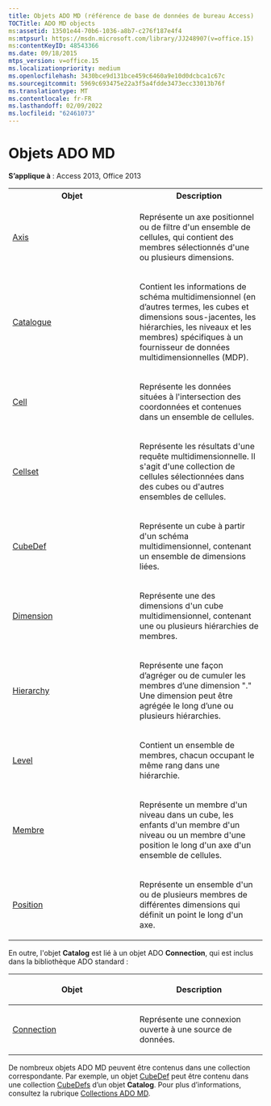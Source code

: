 ```yaml
---
title: Objets ADO MD (référence de base de données de bureau Access)
TOCTitle: ADO MD objects
ms:assetid: 13501e44-70b6-1036-a8b7-c276f187e4f4
ms:mtpsurl: https://msdn.microsoft.com/library/JJ248907(v=office.15)
ms:contentKeyID: 48543366
ms.date: 09/18/2015
mtps_version: v=office.15
ms.localizationpriority: medium
ms.openlocfilehash: 3430bce9d131bce459c6460a9e10d0dcbca1c67c
ms.sourcegitcommit: 5969c693475e22a3f5a4fdde3473ecc33013b76f
ms.translationtype: MT
ms.contentlocale: fr-FR
ms.lasthandoff: 02/09/2022
ms.locfileid: "62461073"
---
```

# <a name="ado-md-objects"></a>Objets ADO MD

**S’applique à** : Access 2013, Office 2013


<table>
<colgroup>
<col style="width: 50%" />
<col style="width: 50%" />
</colgroup>
<tbody>
<tr class="even">
<th>Objet</th>
<th>Description</th>
</tr>
<tr class="odd">
<td><p><a href="axis-object-ado-md.md">Axis</a></p></td>
<td><p>Représente un axe positionnel ou de filtre d'un ensemble de cellules, qui contient des membres sélectionnés d'une ou plusieurs dimensions.</p></td>
</tr>
<tr class="even">
<td><p><a href="catalog-object-ado-md.md">Catalogue</a></p></td>
<td><p>Contient les informations de schéma multidimensionnel (en d’autres termes, les cubes et dimensions sous-jacentes, les hiérarchies, les niveaux et les membres) spécifiques à un fournisseur de données multidimensionnelles (MDP).</p></td>
</tr>
<tr class="odd">
<td><p><a href="cell-object-ado-md.md">Cell</a></p></td>
<td><p>Représente les données situées à l'intersection des coordonnées et contenues dans un ensemble de cellules.</p></td>
</tr>
<tr class="even">
<td><p><a href="cellset-object-ado-md.md">Cellset</a></p></td>
<td><p>Représente les résultats d'une requête multidimensionnelle. Il s'agit d'une collection de cellules sélectionnées dans des cubes ou d'autres ensembles de cellules.</p></td>
</tr>
<tr class="odd">
<td><p><a href="cubedef-object-ado-md.md">CubeDef</a></p></td>
<td><p>Représente un cube à partir d'un schéma multidimensionnel, contenant un ensemble de dimensions liées.</p></td>
</tr>
<tr class="even">
<td><p><a href="dimension-object-ado-md.md">Dimension</a></p></td>
<td><p>Représente une des dimensions d'un cube multidimensionnel, contenant une ou plusieurs hiérarchies de membres.</p></td>
</tr>
<tr class="odd">
<td><p><a href="hierarchy-object-ado-md.md">Hierarchy</a></p></td>
<td><p>Représente une façon d’agréger ou de cumuler les membres d’une dimension &quot;.&quot; Une dimension peut être agrégée le long d’une ou plusieurs hiérarchies.</p></td>
</tr>
<tr class="even">
<td><p><a href="level-object-ado-md.md">Level</a></p></td>
<td><p>Contient un ensemble de membres, chacun occupant le même rang dans une hiérarchie.</p></td>
</tr>
<tr class="odd">
<td><p><a href="member-object-ado-md.md">Membre</a></p></td>
<td><p>Représente un membre d'un niveau dans un cube, les enfants d'un membre d'un niveau ou un membre d'une position le long d'un axe d'un ensemble de cellules.</p></td>
</tr>
<tr class="even">
<td><p><a href="position-object-ado-md.md">Position</a></p></td>
<td><p>Représente un ensemble d'un ou de plusieurs membres de différentes dimensions qui définit un point le long d'un axe.</p></td>
</tr>
</tbody>
</table>


En outre, l'objet **Catalog** est lié à un objet ADO **Connection**, qui est inclus dans la bibliothèque ADO standard :


<table>
<colgroup>
<col style="width: 50%" />
<col style="width: 50%" />
</colgroup>
<thead>
<tr class="header">
<th><p>Objet</p></th>
<th><p>Description</p></th>
</tr>
</thead>
<tbody>
<tr class="odd">
<td><p><a href="connection-object-ado.md">Connection</a></p></td>
<td><p>Représente une connexion ouverte à une source de données.</p></td>
</tr>
</tbody>
</table>


De nombreux objets ADO MD peuvent être contenus dans une collection correspondante. Par exemple, un objet [CubeDef](cubedef-object-ado-md.md) peut être contenu dans une collection [CubeDefs](cubedefs-collection-ado-md.md) d’un objet **Catalog**. Pour plus d’informations, consultez la rubrique [Collections ADO MD](ado-md-collections.md).

